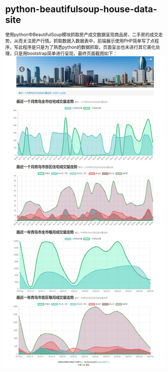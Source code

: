 # python-beautifulsoup-house-data-site
使用python中BeautifulSoup模块抓取房产成交数据呈现商品房、二手房的成交走势，从而关注房产行情。抓取数据入数据表中，前端展示使用PHP简单写了点程序，写此程序是只是为了熟悉python的数据抓取，页面呈出也未进行其它美化处理，只是用bootstrap简单进行呈现，最终页面截图如下：
<img src="https://github.com/KermitCode/python-beautifulsoup-house-data-site/blob/master/%E9%9D%92%E5%B2%9B%E5%B8%82%E5%95%86%E5%93%81%E6%88%BF%E6%88%90%E4%BA%A4%E9%87%8F%E8%B5%B0%E5%8A%BF.jpg?raw=true">

